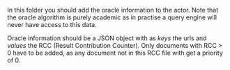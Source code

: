 In this folder you should add the oracle information to the actor. Note that the oracle algorithm is purely academic as in practise a query engine will never have access to this data.

Oracle information should be a JSON object with as $keys$ the urls and $values$ the RCC (Result Contribution Counter). Only documents with RCC > 0 have to be added, as any document not in this RCC file with get a priority of 0.
